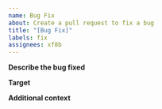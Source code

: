 ```yaml
---
name: Bug Fix
about: Create a pull request to fix a bug
title: "[Bug Fix]"
labels: fix
assignees: xf8b
---
```


**Describe the bug fixed**  
<!-- 
A clear and concise description of what the bug is. 
If it has been filed, link to it. 
-->

**Target**
<!-- Please supply the xf8bot version that is targeted. -->

**Additional context**  
<!-- Add any other context about the fix here. -->

